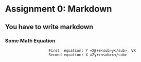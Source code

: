 # Assignment 0: Markdown
## You have to write markdown
### Some Math Equation

<p>

                        First  equation: Y =Xβ+ϵ<sub>y</sub>, ∀X 
                        Second equation: X =Zγ+ϵ<sub>x</sub>
                    
</p>                    
                    


